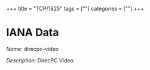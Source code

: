 +++
title = "TCP/1825"
tags = [""]
categories = [""]
+++

# IANA Data

_Name:_ direcpc-video

_Description:_ DirecPC Video

